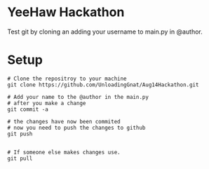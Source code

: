 # YeeHaw Hackathon

Test git by cloning an adding your username to main.py in @author.

# Setup

```
# Clone the repositroy to your machine
git clone https://github.com/UnloadingGnat/Aug14Hackathon.git

# Add your name to the @author in the main.py
# after you make a change
git commit -a

# the changes have now been commited 
# now you need to push the changes to github
git push


# If someone else makes changes use.
git pull
```
